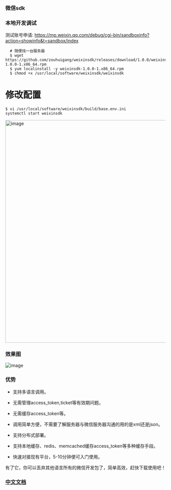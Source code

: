 ### 微信sdk

### 本地开发调试

测试账号申请:
https://mp.weixin.qq.com/debug/cgi-bin/sandboxinfo?action=showinfo&t=sandbox/index

```
  # 随便找一台服务器
  $ wget https://github.com/zouhuigang/weixinsdk/releases/download/1.0.0/weixinsdk-1.0.0-1.x86_64.rpm
  $ yum localinstall -y weixinsdk-1.0.0-1.x86_64.rpm
  $ chmod +x /usr/local/software/weixinsdk/weixinsdk
```
# 修改配置
  ```
  $ vi /usr/local/software/weixinsdk/build/base.env.ini
  systemctl start weixinsdk
  ````
 
 <img width="699" alt="image" src="https://user-images.githubusercontent.com/15059874/217156884-0be3321a-3fe9-4f7b-bc8d-6a504f08f914.png">

### 效果图

![image](./doc/20191221220628.jpg)

### 优势

- 支持多语言调用。

- 无需管理access_token,ticket等有效期问题。

- 无需缓存access_token等。

- 调用简单方便，不需要了解服务器与微信服务器沟通的用的是xml还是json。

- 支持分布式部署。

- 支持本地缓存、redis、memcached缓存access_token等多种缓存手段。

- 快速对接现有平台，5-10分钟便可入门使用。



有了它，你可以丢弃其他语言所有的微信开发包了，简单高效，赶快下载使用吧！



### [中文文档](https://github.com/zouhuigang/weixinsdk/wiki)


